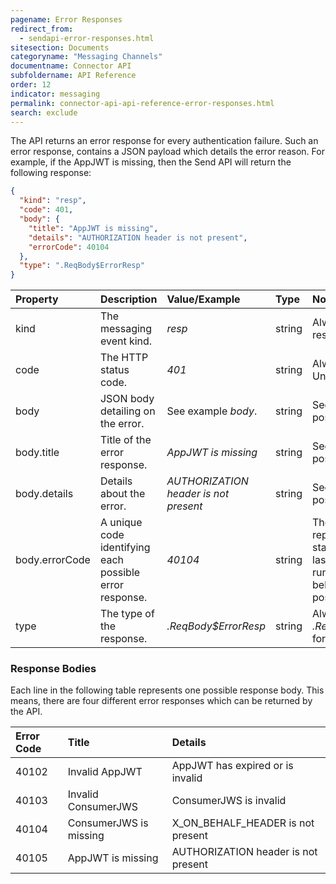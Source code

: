```yaml
---
pagename: Error Responses
redirect_from:
  - sendapi-error-responses.html
sitesection: Documents
categoryname: "Messaging Channels"
documentname: Connector API
subfoldername: API Reference
order: 12
indicator: messaging
permalink: connector-api-api-reference-error-responses.html
search: exclude
---
```


The API returns an error response for every authentication failure. Such an error response, contains a JSON payload which details the error reason. For example, if the AppJWT is missing, then the Send API will return the following response:

```json
{
  "kind": "resp",
  "code": 401,
  "body": {
    "title": "AppJWT is missing",
    "details": "AUTHORIZATION header is not present",
    "errorCode": 40104
  },
  "type": ".ReqBody$ErrorResp"
}
```

| Property | Description | Value/Example | Type | Notes | 
| :--- | :--- | :--- | :--- | :--- |
| kind | The messaging event kind. | *resp* | string | Always *resp* for response. |
| code | The HTTP status code. | *401* | string | Always *401* for Unauthorized. |
| body | JSON body detailing on the error. | See example *body*.| string | See below for more possibilities. |
| body.title | Title of the error response. | *AppJWT is missing* | string | See below for more possibilities. |
| body.details | Details about the error. | *AUTHORIZATION header is not present* | string | See below for more possibilities. |
| body.errorCode | A unique code identifying each possible error response. | *40104* | string | The first three digits represent the HTTP status code and the last two digits are a running number. See below for more possibilities. |
| type | The type of the response. | *.ReqBody$ErrorResp* | string | Always *.ReqBody$ErrorResp* for error response. |


### Response Bodies

Each line in the following table represents one possible response body. This means, there are four different error responses  which can be returned by the API.

| Error Code | Title | Details | 
| :--- | :--- | :--- | 
| 40102 | Invalid AppJWT  | AppJWT has expired or is invalid |
| 40103 | Invalid ConsumerJWS  | ConsumerJWS is invalid  |
| 40104 | ConsumerJWS is missing  | X_ON_BEHALF_HEADER is not present |
| 40105 | AppJWT is missing  | AUTHORIZATION header is not present |